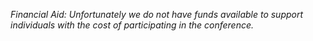 _Financial Aid: Unfortunately we do not have funds available to support individuals with the cost of participating in the conference._
